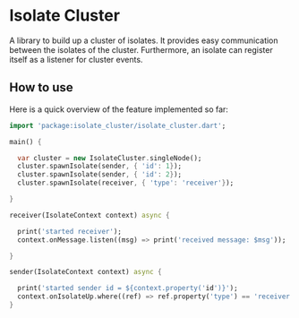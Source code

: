 # Isolate Cluster

A library to build up a cluster of isolates. It provides easy communication between the isolates of the cluster. Furthermore,
an isolate can register itself as a listener for cluster events.

## How to use

Here is a quick overview of the feature implemented so far:

```dart
import 'package:isolate_cluster/isolate_cluster.dart';

main() {

  var cluster = new IsolateCluster.singleNode();
  cluster.spawnIsolate(sender, { 'id': 1});
  cluster.spawnIsolate(sender, { 'id': 2});
  cluster.spawnIsolate(receiver, { 'type': 'receiver'});

}

receiver(IsolateContext context) async {

  print('started receiver');
  context.onMessage.listen((msg) => print('received message: $msg'));

}

sender(IsolateContext context) async {

  print('started sender id = ${context.property('id')}');
  context.onIsolateUp.where((ref) => ref.property('type') == 'receiver').listen((ref) => ref.send('message from sender ${context.property('id')}'));
}

```
  
